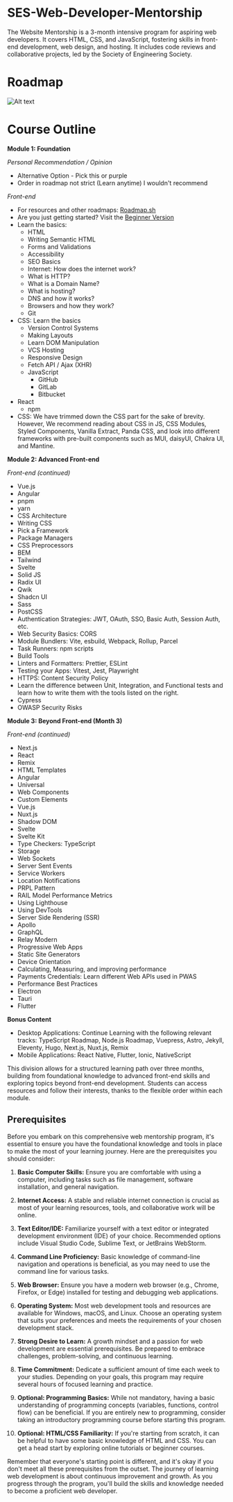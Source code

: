 # SES-Web-Developer-Mentorship
The Website Mentorship is a 3-month intensive program for aspiring web developers. It covers HTML, CSS, and JavaScript, fostering skills in front-end development, web design, and hosting. It includes code reviews and collaborative projects, led by the Society of Engineering Society.
# Roadmap

![Alt text](./assets/frontend_roadmap.jpg)
# Course Outline

**Module 1: Foundation**

*Personal Recommendation / Opinion*  
- Alternative Option - Pick this or purple  
- Order in roadmap not strict (Learn anytime) I wouldn't recommend  

*Front-end*  
- For resources and other roadmaps: [Roadmap.sh](https://roadmap.sh)  
- Are you just getting started? Visit the [Beginner Version](https://roadmap.sh/frontend/beginner)  
- Learn the basics:  
    - HTML  
    - Writing Semantic HTML  
    - Forms and Validations  
    - Accessibility  
    - SEO Basics  
    - Internet: How does the internet work?  
    - What is HTTP?  
    - What is a Domain Name?  
    - What is hosting?  
    - DNS and how it works?  
    - Browsers and how they work?  
    - Git  
- CSS: Learn the basics  
    - Version Control Systems  
    - Making Layouts  
    - Learn DOM Manipulation  
    - VCS Hosting  
    - Responsive Design  
    - Fetch API / Ajax (XHR)  
    - JavaScript  
        - GitHub  
        - GitLab  
        - Bitbucket  
- React  
    - npm  
- CSS: We have trimmed down the CSS part for the sake of brevity. However, We recommend reading about CSS in JS, CSS Modules, Styled Components, Vanilla Extract, Panda CSS, and look into different frameworks with pre-built components such as MUI, daisyUI, Chakra UI, and Mantine.  

**Module 2: Advanced Front-end**

*Front-end (continued)*  
- Vue.js  
- Angular  
- pnpm  
- yarn  
- CSS Architecture  
- Writing CSS  
- Pick a Framework  
- Package Managers  
- CSS Preprocessors  
- BEM  
- Tailwind  
- Svelte  
- Solid JS  
- Radix UI  
- Qwik  
- Shadcn UI  
- Sass  
- PostCSS  
- Authentication Strategies: JWT, OAuth, SSO, Basic Auth, Session Auth, etc.  
- Web Security Basics: CORS  
- Module Bundlers: Vite, esbuild, Webpack, Rollup, Parcel  
- Task Runners: npm scripts  
- Build Tools  
- Linters and Formatters: Prettier, ESLint  
- Testing your Apps: Vitest, Jest, Playwright  
- HTTPS: Content Security Policy  
- Learn the difference between Unit, Integration, and Functional tests and learn how to write them with the tools listed on the right.  
- Cypress  
- OWASP Security Risks  

**Module 3: Beyond Front-end (Month 3)**

*Front-end (continued)*  
- Next.js  
- React  
- Remix  
- HTML Templates  
- Angular  
- Universal  
- Web Components  
- Custom Elements  
- Vue.js  
- Nuxt.js  
- Shadow DOM  
- Svelte  
- Svelte Kit  
- Type Checkers: TypeScript  
- Storage  
- Web Sockets  
- Server Sent Events  
- Service Workers  
- Location Notifications  
- PRPL Pattern  
- RAIL Model Performance Metrics  
- Using Lighthouse  
- Using DevTools  
- Server Side Rendering (SSR)  
- Apollo  
- GraphQL  
- Relay Modern  
- Progressive Web Apps  
- Static Site Generators  
- Device Orientation  
- Calculating, Measuring, and improving performance  
- Payments Credentials: Learn different Web APIs used in PWAS  
- Performance Best Practices  
- Electron  
- Tauri  
- Flutter  

**Bonus Content**  
- Desktop Applications: Continue Learning with the following relevant tracks: TypeScript Roadmap, Node.js Roadmap, Vuepress, Astro, Jekyll, Eleventy, Hugo, Next.js, Nuxt.js, Remix  
- Mobile Applications: React Native, Flutter, Ionic, NativeScript

This division allows for a structured learning path over three months, building from foundational knowledge to advanced front-end skills and exploring topics beyond front-end development. Students can access resources and follow their interests, thanks to the flexible order within each module.

 ## Prerequisites

Before you embark on this comprehensive web mentorship program, it's essential to ensure you have the foundational knowledge and tools in place to make the most of your learning journey. Here are the prerequisites you should consider:

1. **Basic Computer Skills:** Ensure you are comfortable with using a computer, including tasks such as file management, software installation, and general navigation. 

2. **Internet Access:** A stable and reliable internet connection is crucial as most of your learning resources, tools, and collaborative work will be online.

3. **Text Editor/IDE:** Familiarize yourself with a text editor or integrated development environment (IDE) of your choice. Recommended options include Visual Studio Code, Sublime Text, or JetBrains WebStorm.

4. **Command Line Proficiency:** Basic knowledge of command-line navigation and operations is beneficial, as you may need to use the command line for various tasks.

5. **Web Browser:** Ensure you have a modern web browser (e.g., Chrome, Firefox, or Edge) installed for testing and debugging web applications.

6. **Operating System:** Most web development tools and resources are available for Windows, macOS, and Linux. Choose an operating system that suits your preferences and meets the requirements of your chosen development stack.

7. **Strong Desire to Learn:** A growth mindset and a passion for web development are essential prerequisites. Be prepared to embrace challenges, problem-solving, and continuous learning.

8. **Time Commitment:** Dedicate a sufficient amount of time each week to your studies. Depending on your goals, this program may require several hours of focused learning and practice.

9. **Optional: Programming Basics:** While not mandatory, having a basic understanding of programming concepts (variables, functions, control flow) can be beneficial. If you are entirely new to programming, consider taking an introductory programming course before starting this program.

10. **Optional: HTML/CSS Familiarity:** If you're starting from scratch, it can be helpful to have some basic knowledge of HTML and CSS. You can get a head start by exploring online tutorials or beginner courses.

Remember that everyone's starting point is different, and it's okay if you don't meet all these prerequisites from the outset. The journey of learning web development is about continuous improvement and growth. As you progress through the program, you'll build the skills and knowledge needed to become a proficient web developer.



